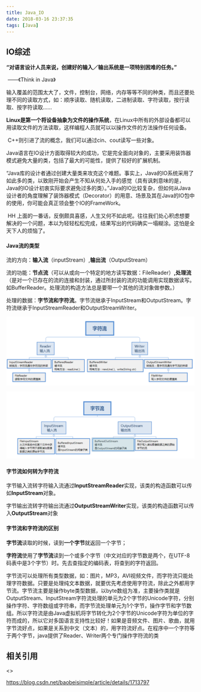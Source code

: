 ```yaml
---
title: Java_IO
date: 2018-03-16 23:37:35
tags: [Java]
---
```


## IO综述

**“对语言设计人员来说，创建好的输入／输出系统是一项特别困难的任务。”**

​													――《Think in Java》

输入覆盖的范围太大了，文件，控制台，网络，内存等等不同的种类，而且还要处理不同的读取方式，如：顺序读取、随机读取，二进制读取、字符读取，按行读取、按字符读取……

<!--more-->

​       **Linux是第一个将设备抽象为文件的操作系统**，在Linux中所有的外部设备都可以用读取文件的方法读取，这样编程人员就可以以操作文件的方法操作任何设备。	    

​       C++则引进了流的概念，我们可以通过cin、cout读写一些对象。

​	Java语言在IO设计方面取得较大的成功，它是完全面向对象的，主要采用装饰器模式避免大量的类，包括了最大的可能性，提供了较好的扩展机制。

​       “Java库的设计者通过创建大量类来攻克这个难题。事实上，Java的IO系统采用了如此多的类，以致刚开始会产生不知从何处入手的感觉（具有讽刺意味的是，Java的IO设计初衷实际要求避免过多的类）。”Java的IO比较复杂，但如何从Java设计者的角度理解了装饰器模式（Decorator）的用意、场景及其在Java的IO包中的使用，你可能会真正领会整个IO的FrameWork。

​	HH 上面的一番话，反倒颇具喜感，人生又何不如此呢。往往我们处心积虑想要解决的一个问题，本以为轻轻松松完成，结果写出的代码确实一塌糊涂。这怕是全天下人的烦恼了。

#### Java流的类型

流的方向：**输入流**（inputStream）,**输出流**（OutputStream）

流的功能：**节点流**（可以从或向一个特定的地方读写数据：FileReader）**,处理流**（是对一个已存在的流的连接和封装，通过所封装的流的功能调用实现数据读写。如BufferReader。处理流的构造方法总是要带一个其他的流对象做参数。）

处理的数据：**字节流和字符流**。字节流继承于InputStream和OutputStream。字符流继承于InputStreamReader和OutputStreamWriter。

![](Java_IO/JAVAIO1.jpg)

![](Java_IO/JAVAIO2.jpg)

#### 字节流如何转为字符流

字节输入流转字符输入流通过**InputStreamReader**实现，该类的构造函数可以传如**InputStream**对象。

字节输出流转字符输出流通过**OutputStreamWriter**实现，该类的构造函数可以传入**OutputStream**对象

#### 字节流和字符流的区别

**字节流**读取的时候，读到**一个字节**就返回一个字节；

**字符流**使用了**字节流**读到一个或多个字节（中文对应的字节数是两个，在UTF\-8码表中是3个字节）时。先去查指定的编码表，将查到的字符返回。

字节流可以处理所有类型数据，如：图片，MP3，AVI视频文件，而字符流只能处理字符数据。只要是处理纯文本数据，就要优先考虑使用字符流，除此之外都用字节流。字节流主要是操作byte类型数据，以byte数组为准，主要操作类就是OutputStream、InputStream字符流处理的单元为2个字节的Unicode字符，分别操作字符、字符数组或字符串，而字节流处理单元为1个字节，操作字节和字节数组。所以字符流是由Java虚拟机将字节转化为2个字节的Unicode字符为单位的字符而成的，所以它对多国语言支持性比较好！如果是音频文件、图片、歌曲，就用字节流好点，如果是关系到中文（文本）的，用字符流好点。在程序中一个字符等于两个字节，java提供了Reader、Writer两个专门操作字符流的类

## 相关引用

<<Thinking In Java>>

https://blog.csdn.net/baobeisimple/article/details/1713797